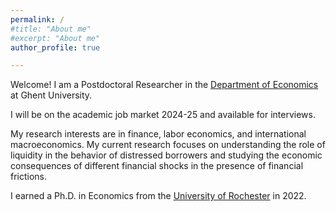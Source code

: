 ```yaml
---
permalink: /
#title: "About me"
#excerpt: "About me"
author_profile: true

---
```


Welcome! I am a Postdoctoral Researcher in the [Department of Economics]("https://www.ugent.be/eb/economics/en") at Ghent University.<br/>

I will be on the academic job market 2024-25 and available for interviews.<br/>

My research interests are in finance, labor economics, and international macroeconomics. My current research focuses on understanding the role of liquidity in the behavior of distressed borrowers and studying the economic consequences of different financial shocks in the presence of financial frictions.  <br/>

I earned a Ph.D. in Economics from the [University of Rochester](https://www.sas.rochester.edu/eco/graduate/index.html) in 2022.
